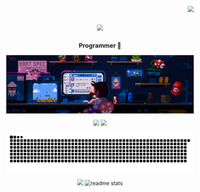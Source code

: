 
<img align="right" src="https://visitor-badge.laobi.icu/badge?page_id=Farhanadeata/count.svg" />

<h1 align="center">
    <img src="https://readme-typing-svg.herokuapp.com/?font=Righteous&size=35&center=true&vCenter=true&width=500&height=70&duration=4000&lines=Hi+There!+👋;+I'm+Farhanadeata!;" />
</h1>

<h3 align="center">Programmer 🤖 </h3>

<div align="center">
  
![Banner](https://github.com/farhanadeata/farhanadeata/blob/main/139580686-887df369-edb8-4bc8-b607-4fbf6d7e4866.gif)
<div align="center">
    <img src="https://skillicons.dev/icons?i=react,bootstrap,html,css,vscode,github,figma,tailwind,git,php" />
    <img src="https://skillicons.dev/icons?i=nodejs,python,javascript,arch,cpp,ubuntu,linux,java,nextjs,mysql,flask" /><br>
</div>

![snake gif](https://github.com/farhanadeata/farhanadeata/blob/output/github-snake-dark.svg)


<div align=center>
  <img width=295 src="https://github-readme-stats.vercel.app/api/top-langs?username=farhanadeata&layout=compact&theme=dracula" />
  <img width=390 src="https://github-readme-stats-salesp07.vercel.app/api?username=farhanadeata&count_private=true&show_icons=true&theme=dracula&rank_icon=github&border_radius=10" alt="readme stats" />

</div>




